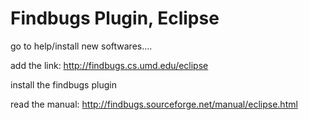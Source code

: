 # Findbugs Plugin, Eclipse #

go to help/install new softwares....

add the link: http://findbugs.cs.umd.edu/eclipse

install the findbugs plugin

read the manual: http://findbugs.sourceforge.net/manual/eclipse.html